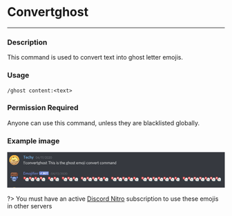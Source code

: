 # Convertghost
---
### Description
This command is used to convert text into ghost letter emojis.
### Usage
```
/ghost content:<text>
```
### Permission Required
Anyone can use this command, unless they are blacklisted globally.

### Example image
![convert example](../images/convertghost.PNG)

?> You must have an active [Discord Nitro](https://discord.com/nitro) subscription to use these emojis in other servers
